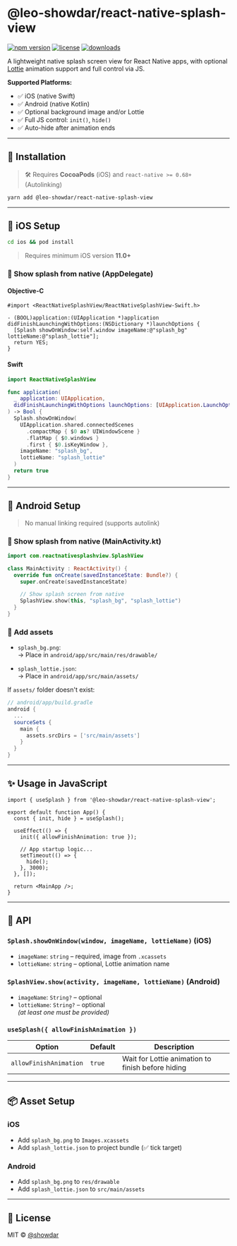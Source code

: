 # @leo-showdar/react-native-splash-view

[![npm version](https://img.shields.io/npm/v/@leo-showdar/react-native-splash-view)](https://www.npmjs.com/package/@leo-showdar/react-native-splash-view)
[![license](https://img.shields.io/npm/l/@leo-showdar/react-native-splash-view)](./LICENSE)
[![downloads](https://img.shields.io/npm/dm/@leo-showdar/react-native-splash-view)](https://www.npmjs.com/package/@leo-showdar/react-native-splash-view)

A lightweight native splash screen view for React Native apps, with optional [Lottie](https://airbnb.io/lottie/#/) animation support and full control via JS.

**Supported Platforms:**

- ✅ iOS (native Swift)
- ✅ Android (native Kotlin)
- ✅ Optional background image and/or Lottie
- ✅ Full JS control: `init()`, `hide()`
- ✅ Auto-hide after animation ends

---

## 🚀 Installation

> 🛠 Requires **CocoaPods** (iOS) and `react-native >= 0.68+` (Autolinking)

```bash
yarn add @leo-showdar/react-native-splash-view
```

---

## 🍏 iOS Setup

```bash
cd ios && pod install
```

> Requires minimum iOS version **11.0+**

### 🔹 Show splash from native (AppDelegate)

#### Objective-C

```objc
#import <ReactNativeSplashView/ReactNativeSplashView-Swift.h>

- (BOOL)application:(UIApplication *)application didFinishLaunchingWithOptions:(NSDictionary *)launchOptions {
  [Splash showOnWindow:self.window imageName:@"splash_bg" lottieName:@"splash_lottie"];
  return YES;
}
```

#### Swift

```swift
import ReactNativeSplashView

func application(
  _ application: UIApplication,
  didFinishLaunchingWithOptions launchOptions: [UIApplication.LaunchOptionsKey: Any]?
) -> Bool {
  Splash.showOnWindow(
    UIApplication.shared.connectedScenes
      .compactMap { $0 as? UIWindowScene }
      .flatMap { $0.windows }
      .first { $0.isKeyWindow },
    imageName: "splash_bg",
    lottieName: "splash_lottie"
  )
  return true
}
```

---

## 🤖 Android Setup

> No manual linking required (supports autolink)

### 🔹 Show splash from native (MainActivity.kt)

```kotlin
import com.reactnativesplashview.SplashView

class MainActivity : ReactActivity() {
  override fun onCreate(savedInstanceState: Bundle?) {
    super.onCreate(savedInstanceState)

    // Show splash screen from native
    SplashView.show(this, "splash_bg", "splash_lottie")
  }
}
```

### 🔹 Add assets

- `splash_bg.png`:  
  → Place in `android/app/src/main/res/drawable/`

- `splash_lottie.json`:  
  → Place in `android/app/src/main/assets/`

If `assets/` folder doesn't exist:

```gradle
// android/app/build.gradle
android {
  ...
  sourceSets {
    main {
      assets.srcDirs = ['src/main/assets']
    }
  }
}
```

---

## ✨ Usage in JavaScript

```tsx
import { useSplash } from '@leo-showdar/react-native-splash-view';

export default function App() {
  const { init, hide } = useSplash();

  useEffect(() => {
    init({ allowFinishAnimation: true });

    // App startup logic...
    setTimeout(() => {
      hide();
    }, 3000);
  }, []);

  return <MainApp />;
}
```

---

## 🧹 API

### `Splash.showOnWindow(window, imageName, lottieName)` (iOS)

- `imageName`: `string` – required, image from `.xcassets`
- `lottieName`: `string` – optional, Lottie animation name

### `SplashView.show(activity, imageName, lottieName)` (Android)

- `imageName`: `String?` – optional
- `lottieName`: `String?` – optional  
  _(at least one must be provided)_

### `useSplash({ allowFinishAnimation })`

| Option                 | Default | Description                                       |
| ---------------------- | ------- | ------------------------------------------------- |
| `allowFinishAnimation` | `true`  | Wait for Lottie animation to finish before hiding |

---

## 📦 Asset Setup

### iOS

- Add `splash_bg.png` to `Images.xcassets`
- Add `splash_lottie.json` to project bundle (✅ tick target)

### Android

- Add `splash_bg.png` to `res/drawable`
- Add `splash_lottie.json` to `src/main/assets`

---

## 📄 License

MIT © [@showdar](https://github.com/caongocquy)
